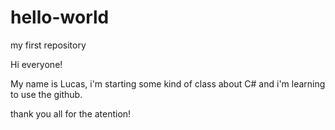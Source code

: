 # hello-world
my first repository

Hi everyone!

My name is Lucas, i'm starting some kind of class about C#
and i'm learning to use the github.

thank you all for the atention!
